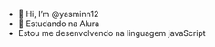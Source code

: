 - 👋 Hi, I’m @yasminn12
- 👀 Estudando na Alura
- Estou me desenvolvendo na linguagem javaScript

<!---
yasminn12/yasminn12 is a ✨ special ✨ repository because its `README.md` (this file) appears on your GitHub profile.
You can click the Preview link to take a look at your changes.
--->

